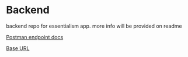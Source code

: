 # Backend
backend repo for essentialism app. more info will be provided on readme

[Postman endpoint docs](https://documenter.getpostman.com/view/10920658/SztA7ojR?version=latest)

[Base URL](https://essentialism-3.herokuapp.com/)
